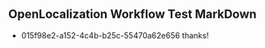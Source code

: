 ## OpenLocalization Workflow Test MarkDown
* 015f98e2-a152-4c4b-b25c-55470a62e656 
thanks!<!--HONumber=Mar16_HO3-->
